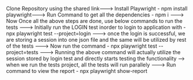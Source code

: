 Clone Repository using the shared link--->
Install Playwright - npm install playwright--->
Run Command to get all the dependencies - npm i --->
Now Once all the above steps are done, use below commands to run the tests --->
Initially run the LOGIN test inorder to login to application with - npx playwright test --project=login --->
once the login is successful, we are storing a session into one json file and the same will be utilized by rest of the tests --->
Now run the command - npx playwright test --project=tests --->
Running the above command will actually utilize the session stored by login test and directly starts testing the functionality -->
when we run the tests project, all the tests will run parallely --->
Run command to view the report - npx playwright show-report
